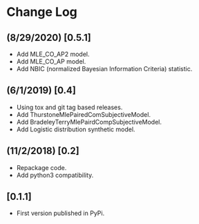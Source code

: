 # Change Log

## (8/29/2020) [0.5.1]

- Add MLE_CO_AP2 model.
- Add MLE_CO_AP model.
- Add NBIC (normalized Bayesian Information Criteria) statistic.

## (6/1/2019) [0.4]

- Using tox and git tag based releases.
- Add ThurstoneMlePairedComSubjectiveModel.
- Add BradeleyTerryMlePairdCompSubjectiveModel.
- Add Logistic distribution synthetic model.


## (11/2/2018) [0.2] 
- Repackage code.
- Add python3 compatibility.


## [0.1.1] 
- First version published in PyPi.
